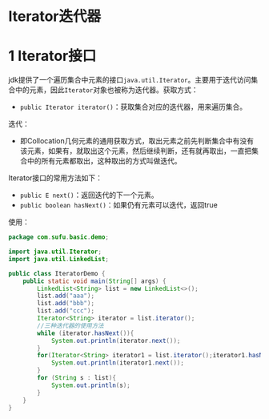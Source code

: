 # Iterator迭代器

# 1 Iterator接口

jdk提供了一个遍历集合中元素的接口`java.util.Iterator`。主要用于迭代访问集合中的元素，因此`Iterator`对象也被称为迭代器。获取方式：

- `public Iterator iterator()`：获取集合对应的迭代器，用来遍历集合。

迭代：

- 即Collocation几何元素的通用获取方式，取出元素之前先判断集合中有没有该元素，如果有，就取出这个元素，然后继续判断，还有就再取出，一直把集合中的所有元素都取出，这种取出的方式叫做迭代。

Iterator接口的常用方法如下：

- `public E next()`：返回迭代的下一个元素。
- `public boolean hasNext()`：如果仍有元素可以迭代，返回true

使用：

```java
package com.sufu.basic.demo;

import java.util.Iterator;
import java.util.LinkedList;

public class IteratorDemo {
    public static void main(String[] args) {
        LinkedList<String> list = new LinkedList<>();
        list.add("aaa");
        list.add("bbb");
        list.add("ccc");
        Iterator<String> iterator = list.iterator();
        //三种迭代器的使用方法
        while (iterator.hasNext()){
            System.out.println(iterator.next());
        }
        for(Iterator<String> iterator1 = list.iterator();iterator1.hasNext();){
            System.out.println(iterator1.next());
        }
        for (String s : list){
            System.out.println(s);
        }
    }
}
```

 